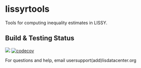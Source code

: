 # lissyrtools
Tools for computing inequality estimates in LISSY. 

## Build & Testing Status
<!-- badges: start -->
  [![](https://img.shields.io/badge/devel%20version-0.1.0-blue.svg)](https://github.com/joseper/lissyrtools)
  [![codecov](https://codecov.io/gh/joseper/lissyrtools/branch/master/graph/badge.svg?token=Q821TT6WLC)](https://codecov.io/gh/joseper/lissyrtools)
  <!-- badges: end -->

For questions and help, email usersupport(add)lisdatacenter.org




